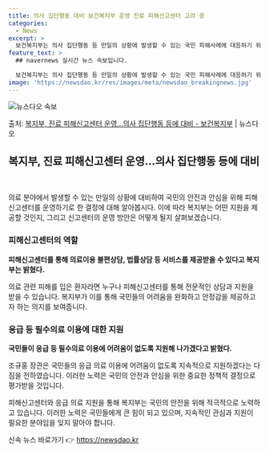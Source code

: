 ```yaml
---
title: 의사 집단행동 대비 보건복지부 운영 진료 피해신고센터 고려 중
categories:
  - News
excerpt: >
  보건복지부는 의사 집단행동 등 만일의 상황에 발생할 수 있는 국민 피해사례에 대응하기 위해 피해신고센터를 운…
feature_text: >
  ## navernews 실시간 뉴스 속보입니다.

  보건복지부는 의사 집단행동 등 만일의 상황에 발생할 수 있는 국민 피해사례에 대응하기 위해 피해신고센터를 운…
image: 'https://newsdao.kr/res/images/meta/newsdao_breakingnews.jpg'
---
```


![뉴스다오 속보](https://newsdao.kr/res/images/meta/newsdao_breakingnews.jpg)

<p>출처: <a href="https://newsdao.kr/3139" rel="dofollow">복지부, 진료 피해신고센터 운영…의사 집단행동 등에 대비 - 보건복지부</a> | 뉴스다오</p>

<h2 data-ke-size="size26">복지부, 진료 피해신고센터 운영…의사 집단행동 등에 대비</h2>
<p data-ke-size="size16">&nbsp;</p>
의료 분야에서 발생할 수 있는 만일의 상황에 대비하여 국민의 안전과 안심을 위해 피해신고센터를 운영하기로 한 결정에 대해 알아봅시다. 이에 따라 복지부는 어떤 지원을 제공할 것인지, 그리고 신고센터의 운영 방안은 어떻게 될지 살펴보겠습니다.

<h3><b>피해신고센터의 역할</b></h3>
<p data-ke-size="size16"><b>피해신고센터를 통해 의료이용 불편상담, 법률상담 등 서비스를 제공받을 수 있다고 복지부는 밝혔다.</b></p>
의료 관련 피해를 입은 환자라면 누구나 피해신고센터를 통해 전문적인 상담과 지원을 받을 수 있습니다. 복지부가 이를 통해 국민들의 어려움을 완화하고 안정감을 제공하고자 하는 의지를 보여줍니다.

<h3><b>응급 등 필수의료 이용에 대한 지원</b></h3>
<p data-ke-size="size16"><b>국민들이 응급 등 필수의료 이용에 어려움이 없도록 지원해 나가겠다고 밝혔다.</b></p>
조규홍 장관은 국민들의 응급 의료 이용에 어려움이 없도록 지속적으로 지원하겠다는 다짐을 전하였습니다. 이러한 노력은 국민의 안전과 안심을 위한 중요한 정책적 결정으로 평가받을 것입니다.

피해신고센터와 응급 의료 지원을 통해 복지부는 국민의 안전을 위해 적극적으로 노력하고 있습니다. 이러한 노력은 국민들에게 큰 힘이 되고 있으며, 지속적인 관심과 지원이 필요한 분야임을 잊지 말아야 합니다. 

신속 뉴스 바로가기 👉 <a href="https://newsdao.kr" rel="dofollow">https://newsdao.kr</a>


